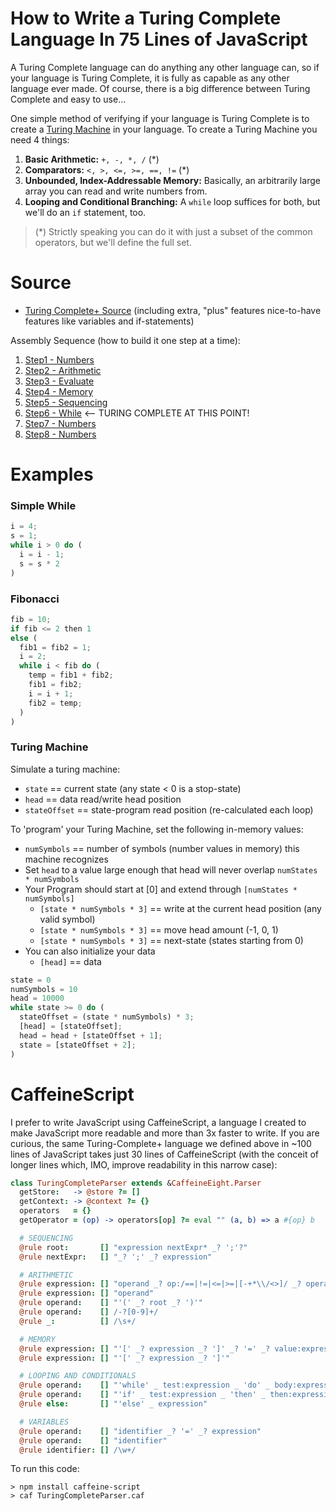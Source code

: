 # How to Write a Turing Complete Language In 75 Lines of JavaScript

A Turing Complete language can do anything any other language can, so if your language is Turing Complete, it is fully as capable as any other language ever made. Of course, there is a big difference between Turing Complete and easy to use...

One simple method of verifying if your language is Turing Complete is to create a [Turing Machine](https://en.wikipedia.org/wiki/Turing_machine) in your language. To create a Turing Machine you need 4 things:

1. **Basic Arithmetic:** `+, -, *, /` (\*)
2. **Comparators:** `<, >, <=, >=, ==, !=` (\*)
3. **Unbounded, Index-Addressable Memory:** Basically, an arbitrarily large array you can read and write numbers from.
4. **Looping and Conditional Branching:** A `while` loop suffices for both, but we'll do an `if` statement, too.

> (\*) Strictly speaking you can do it with just a subset of the common operators, but we'll define the full set.

# Source

- [Turing Complete+ Source](./source/TuringCompleteParser.js) (including extra, "plus" features nice-to-have features like variables and if-statements)

Assembly Sequence (how to build it one step at a time):

1. [Step1 - Numbers](./steps/step1-number.js)
2. [Step2 - Arithmetic](./steps/step2-arithmetic.js)
3. [Step3 - Evaluate](./steps/step3-evaluate.js)
4. [Step4 - Memory](./steps/step4-memory.js)
5. [Step5 - Sequencing](./steps/step5-sequencing.js)
6. [Step6 - While](./steps/step6-while-turing-complete.js) <-- TURING COMPLETE AT THIS POINT!
7. [Step7 - Numbers](./steps/step7-if.js)
8. [Step8 - Numbers](./steps/step8-variables.js)

# Examples

### Simple While

```javascript
i = 4;
s = 1;
while i > 0 do (
  i = i - 1;
  s = s * 2
)
```

### Fibonacci

```javascript
fib = 10;
if fib <= 2 then 1
else (
  fib1 = fib2 = 1;
  i = 2;
  while i < fib do (
    temp = fib1 + fib2;
    fib1 = fib2;
    i = i + 1;
    fib2 = temp;
  )
)
```

### Turing Machine

Simulate a turing machine:

- `state` == current state (any state < 0 is a stop-state)
- `head` == data read/write head position
- `stateOffset` == state-program read position (re-calculated each loop)

To 'program' your Turing Machine, set the following in-memory values:

- `numSymbols` == number of symbols (number values in memory) this machine recognizes
- Set `head` to a value large enough that head will never overlap `numStates * numSymbols`
- Your Program should start at [0] and extend through `[numStates * numSymbols]`
  - `[state * numSymbols * 3]` == write at the current head position (any valid symbol)
  - `[state * numSymbols * 3]` == move head amount (-1, 0, 1)
  - `[state * numSymbols * 3]` == next-state (states starting from 0)
- You can also initialize your data
  - `[head]` == data

```javascript
state = 0
numSymbols = 10
head = 10000
while state >= 0 do (
  stateOffset = (state * numSymbols) * 3;
  [head] = [stateOffset];
  head = head + [stateOffset + 1];
  state = [stateOffset + 2];
)
```

# CaffeineScript

I prefer to write JavaScript using CaffeineScript, a language I created to make JavaScript more readable and more than 3x faster to write. If you are curious, the same Turing-Complete+ language we defined above in ~100 lines of JavaScript takes just 30 lines of CaffeineScript (with the conceit of longer lines which, IMO, improve readability in this narrow case):

```coffee
class TuringCompleteParser extends &CaffeineEight.Parser
  getStore:   -> @store ?= []
  getContext: -> @context ?= {}
  operators   = {}
  getOperator = (op) -> operators[op] ?= eval "" (a, b) => a #{op} b

  # SEQUENCING
  @rule root:       [] "expression nextExpr* _? ';'?"                               evaluate: -> reduce last, e in @nextExprs inject @expression.evaluate() do e.expression.evaluate()
  @rule nextExpr:   [] "_? ';' _? expression"

  # ARITHMETIC
  @rule expression: [] "operand _? op:/==|!=|<=|>=|[-+*\\/<>]/ _? operand"          evaluate: -> getOperator(@op.text) (array op in @operands with op.evaluate())...
  @rule expression: [] "operand"                                                    evaluate: -> @operand.evaluate()
  @rule operand:    [] "'(' _? root _? ')'"                                         evaluate: -> @root.evaluate()
  @rule operand:    [] /-?[0-9]+/                                                   evaluate: -> eval @text
  @rule _:          [] /\s+/

  # MEMORY
  @rule expression: [] "'[' _? expression _? ']' _? '=' _? value:expression"        evaluate: -> @parser.getStore()[@expression.evaluate()] = @value.evaluate()
  @rule expression: [] "'[' _? expression _? ']'"                                   evaluate: -> @parser.getStore()[@expression.evaluate()]

  # LOOPING AND CONDITIONALS
  @rule operand:    [] "'while' _ test:expression _ 'do' _ body:expression"         evaluate: -> while @test.evaluate() do @body.evaluate()
  @rule operand:    [] "'if' _ test:expression _ 'then' _ then:expression _ else?"  evaluate: -> if @test.evaluate() then @then.evaluate() else @else?.expression.evaluate()
  @rule else:       [] "'else' _ expression"

  # VARIABLES
  @rule operand:    [] "identifier _? '=' _? expression"                            evaluate: -> @parser.getContext()[@identifier.text] = @expression.evaluate()
  @rule operand:    [] "identifier"                                                 evaluate: -> @parser.getContext()[@identifier.text]
  @rule identifier: [] /\w+/
```

To run this code:

```shell
> npm install caffeine-script
> caf TuringCompleteParser.caf
```
